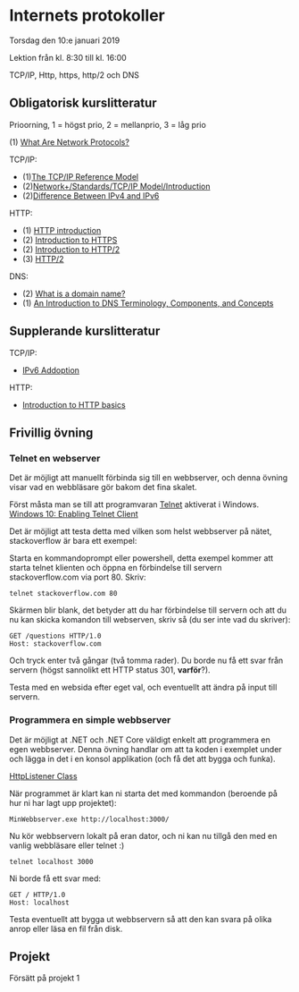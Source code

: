 # Internets protokoller

Torsdag den 10:e januari 2019

Lektion från kl. 8:30 till kl. 16:00

TCP/IP, Http, https, http/2 och DNS

## Obligatorisk kurslitteratur
Prioorning, 1 = högst prio, 2 = mellanprio, 3 = låg prio

(1) [What Are Network Protocols?](https://www.lifewire.com/definition-of-protocol-network-817949)

TCP/IP:
* (1)[The TCP/IP Reference Model](https://www.studytonight.com/computer-networks/tcp-ip-reference-model)
* (2)[Network+/Standards/TCP/IP Model/Introduction](https://en.wikiversity.org/wiki/Network%2B/Standards/TCP/IP_Model/Introduction)
* (2)[Difference Between IPv4 and IPv6](https://techdifferences.com/difference-between-ipv4-and-ipv6.html)

HTTP:
* (1) [HTTP introduction](https://www.httpwatch.com/httpgallery/introduction/)
* (2) [Introduction to HTTPS](https://https.cio.gov/faq/)
* (2) [Introduction to HTTP/2 ](https://developers.google.com/web/fundamentals/performance/http2/)
* (3) [HTTP/2](https://hpbn.co/http2/)

DNS:
* (2) [What is a domain name?](https://developer.mozilla.org/en-US/docs/Learn/Common_questions/What_is_a_domain_name)
* (1) [An Introduction to DNS Terminology, Components, and Concepts](https://www.digitalocean.com/community/tutorials/an-introduction-to-dns-terminology-components-and-concepts)

## Supplerande kurslitteratur
TCP/IP:
* [IPv6 Addoption](https://www.akamai.com/uk/en/about/our-thinking/state-of-the-internet-report/state-of-the-internet-ipv6-adoption-visualization.jsp)

HTTP:
* [Introduction to HTTP basics](http://www.ntu.edu.sg/home/ehchua/programming/webprogramming/http_basics.html)


## Frivillig övning
### Telnet en webserver
Det är möjligt att manuellt förbinda sig till en webbserver, och denna övning visar vad en webbläsare gör bakom det fina skalet.

Först måsta man se till att programvaran [Telnet](https://en.wikipedia.org/wiki/Telnet) aktiverat i Windows. [Windows 10: Enabling Telnet Client](https://social.technet.microsoft.com/wiki/contents/articles/38433.windows-10-enabling-telnet-client.aspx)

Det är möjligt att testa detta med vilken som helst webbserver på nätet, stackoverflow är bara ett exempel:

Starta en kommandoprompt eller powershell, detta exempel kommer att starta telnet klienten och öppna en förbindelse till servern stackoverflow.com via port 80.
Skriv:

```
telnet stackoverflow.com 80
```

Skärmen blir blank, det betyder att du har förbindelse till servern och att du nu kan skicka komandon till webserven, skriv så (du ser inte vad du skriver):
```
GET /questions HTTP/1.0
Host: stackoverflow.com
```
Och tryck enter två gångar (två tomma rader). Du borde nu få ett svar från servern (högst sannolikt ett HTTP status 301, **varför**?).

Testa med en websida efter eget val, och eventuellt att ändra på input till servern.

### Programmera en simple webbserver

Det är möjligt at .NET och .NET Core väldigt enkelt att programmera en egen webbserver. Denna övning handlar om att ta koden i exemplet under och lägga in det i en konsol applikation (och få det att bygga och funka).

[HttpListener Class](https://docs.microsoft.com/en-us/dotnet/api/system.net.httplistener?view=netcore-2.2)

När programmet är klart kan ni starta det med kommandon (beroende på hur ni har lagt upp projektet):
```
MinWebbserver.exe http://localhost:3000/
```
Nu kör webbservern lokalt på eran dator, och ni kan nu tillgå den med en vanlig webbläsare eller telnet :)
```
telnet localhost 3000
```

Ni borde få ett svar med:
```
GET / HTTP/1.0
Host: localhost
```

Testa eventuellt att bygga ut webbservern så att den kan svara på olika anrop eller läsa en fil från disk.

## Projekt
Försätt på projekt 1